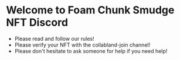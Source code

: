 # Welcome to Foam Chunk Smudge NFT Discord
- Please read and follow our rules!
- Please verify your NFT with the collabland-join channel!
- Please don't hesitate to ask someone for help if you need help!
